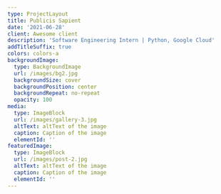 ```yaml
---
type: ProjectLayout
title: Publicis Sapient
date: '2021-06-28'
client: Awesome client
description: 'Software Engineering Intern | Python, Google Cloud'
addTitleSuffix: true
colors: colors-a
backgroundImage:
  type: BackgroundImage
  url: /images/bg2.jpg
  backgroundSize: cover
  backgroundPosition: center
  backgroundRepeat: no-repeat
  opacity: 100
media:
  type: ImageBlock
  url: /images/gallery-3.jpg
  altText: altText of the image
  caption: Caption of the image
  elementId: ''
featuredImage:
  type: ImageBlock
  url: /images/post-2.jpg
  altText: altText of the image
  caption: Caption of the image
  elementId: ''
---
```

